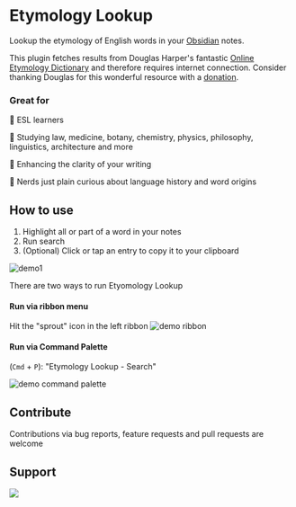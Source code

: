 # Etymology Lookup

Lookup the etymology of English words in your [Obsidian](https://obsidian.md/) notes.

This plugin fetches results from Douglas Harper's fantastic [Online Etymology Dictionary](https://www.etymonline.com) and therefore requires internet connection. Consider thanking Douglas for this wonderful resource with a [donation](https://www.paypal.com/donate/?cmd=_donations&business=byronic106@yahoo.com&lc=US&item_name=Donation+to%20+Help+Keep+Etymonline+Free+and+Open&no_note=0&cn=&curency_code=USD&bn=PP-DonationsBF:btn_donateCC_LG.gif:NonHosted).
### Great for
🌱 ESL learners

🌱 Studying law, medicine, botany, chemistry, physics, philosophy, linguistics, architecture and more

🌱 Enhancing the clarity of your writing

🌱  Nerds just plain curious about language history and word origins

   
## How to use

1. Highlight all or part of a word in your notes
2. Run search
3. (Optional) Click or tap an entry to copy it to your clipboard

![demo1](https://github.com/clairefro/assets/blob/main/obsidian-plugin-etymology-lookup/demo1.gif?raw=true)

There are two ways to run Etyomology Lookup

#### Run via ribbon menu

Hit the "sprout" icon in the left ribbon
![demo ribbon](https://github.com/clairefro/assets/blob/main/obsidian-plugin-etymology-lookup/demo-ribbon.gif?raw=true)

#### Run via Command Palette

(`Cmd` + `P`): "Etymology Lookup - Search"

![demo command palette](https://github.com/clairefro/assets/blob/main/obsidian-plugin-etymology-lookup/demo-cp.gif)


## Contribute

Contributions via bug reports, feature requests and pull requests are welcome

## Support

<a href="https://www.buymeacoffee.com/clairefro"><img src="https://img.buymeacoffee.com/button-api/?text=Buy me a potato&emoji=🍠&slug=clairefro&button_colour=FFDD00&font_colour=000000&font_family=Cookie&outline_colour=000000&coffee_colour=ffffff" /></a>
